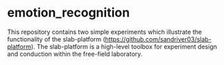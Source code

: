 # emotion_recognition
This repository contains two simple experiments which illustrate the functionality of the slab-platform (https://github.com/sandriver03/slab-platform). The slab-platform is a high-level toolbox for experiment design and conduction within the free-field laboratory.

